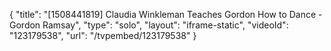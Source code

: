 {
    "title": "[1508441819] Claudia Winkleman Teaches Gordon How to Dance - Gordon Ramsay",
    "type": "solo",
    "layout": "iframe-static",
    "videoId": "123179538",
    "url": "\/tvpembed\/123179538"
}